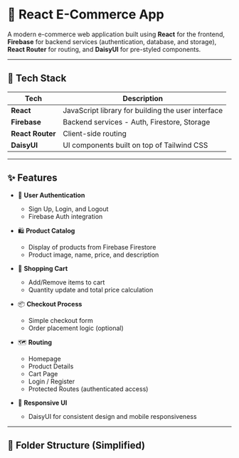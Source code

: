# 🛒 React E-Commerce App

A modern e-commerce web application built using **React** for the frontend, **Firebase** for backend services (authentication, database, and storage), **React Router** for routing, and **DaisyUI** for pre-styled components.

---

## 🔧 Tech Stack

| Tech        | Description                                      |
|-------------|--------------------------------------------------|
| **React**   | JavaScript library for building the user interface |
| **Firebase**| Backend services - Auth, Firestore, Storage       |
| **React Router** | Client-side routing                           |
| **DaisyUI** | UI components built on top of Tailwind CSS       |

---

## ✨ Features

- 🔐 **User Authentication**
  - Sign Up, Login, and Logout
  - Firebase Auth integration

- 🛍️ **Product Catalog**
  - Display of products from Firebase Firestore
  - Product image, name, price, and description

- 🛒 **Shopping Cart**
  - Add/Remove items to cart
  - Quantity update and total price calculation

- 📦 **Checkout Process**
  - Simple checkout form
  - Order placement logic (optional)

- 🗺️ **Routing**
  - Homepage
  - Product Details
  - Cart Page
  - Login / Register
  - Protected Routes (authenticated access)

- 🎨 **Responsive UI**
  - DaisyUI for consistent design and mobile responsiveness

---

## 📁 Folder Structure (Simplified)

